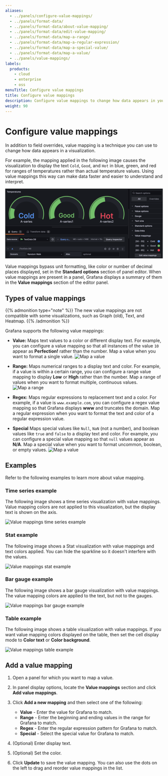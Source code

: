 ```yaml
---
aliases:
  - ../panels/configure-value-mappings/
  - ../panels/format-data/
  - ../panels/format-data/about-value-mapping/
  - ../panels/format-data/edit-value-mapping/
  - ../panels/format-data/map-a-range/
  - ../panels/format-data/map-a-regular-expression/
  - ../panels/format-data/map-a-special-value/
  - ../panels/format-data/map-a-value/
  - ../panels/value-mappings/
labels:
  products:
    - cloud
    - enterprise
    - oss
menuTitle: Configure value mappings
title: Configure value mappings
description: Configure value mappings to change how data appears in your visualizations
weight: 90
---
```


# Configure value mappings

In addition to field overrides, value mapping is a technique you can use to change how data appears in a visualization.

For example, the mapping applied in the following image causes the visualization to display the text `Cold`, `Good`, and `Hot` in blue, green, and red for ranges of temperatures rather than actual temperature values. Using value mappings this way can make data faster and easier to understand and interpret.

![Value mappings applied to a gauge visualization](screenshot-value-mappings-v10.4.png)

Value mappings bypass unit formatting, like color or number of decimal places displayed, set in the **Standard options** section of panel editor. When value mappings are present in a panel, Grafana displays a summary of them in the **Value mappings** section of the editor panel.

## Types of value mappings

{{% admonition type="note" %}}
The new value mappings are not compatible with some visualizations, such as Graph (old), Text, and Heatmap.
{{% /admonition %}}

Grafana supports the following value mappings:

<!--Update images to match examples -->

- **Value:** Maps text values to a color or different display text. For example, you can configure a value mapping so that all instances of the value `10` appear as **Perfection!** rather than the number. Map a value when you want to format a single value.
  ![Map a value](/static/img/docs/value-mappings/map-value-8-0.png)

- **Range:** Maps numerical ranges to a display text and color. For example, if a value is within a certain range, you can configure a range value mapping to display **Low** or **High** rather than the number. Map a range of values when you want to format multiple, continuous values.
  ![Map a range](/static/img/docs/value-mappings/map-range-8-0.png)

- **Regex:** Maps regular expressions to replacement text and a color. For example, if a value is `www.example.com`, you can configure a regex value mapping so that Grafana displays **www** and truncates the domain. Map a regular expression when you want to format the text and color of a regular expression value.
  <!--Add an image here-->

- **Special** Maps special values like `Null`, `NaN` (not a number), and boolean values like `true` and `false` to a display text and color. For example, you can configure a special value mapping so that `null` values appear as **N/A**. Map a special value when you want to format uncommon, boolean, or empty values.
  ![Map a value](/static/img/docs/value-mappings/map-special-value-8-0.png)

## Examples

Refer to the following examples to learn more about value mapping.

### Time series example

The following image shows a time series visualization with value mappings. Value mapping colors are not applied to this visualization, but the display text is shown on the axis.

![Value mappings time series example](/static/img/docs/value-mappings/value-mappings-summary-example-8-0.png)

### Stat example

The following image shows a Stat visualization with value mappings and text colors applied. You can hide the sparkline so it doesn't interfere with the values.

![Value mappings stat example](/static/img/docs/value-mappings/value-mappings-stat-example-8-0.png)

### Bar gauge example

The following image shows a bar gauge visualization with value mappings. The value mapping colors are applied to the text, but not to the gauges.

![Value mappings bar gauge example](/static/img/docs/value-mappings/value-mappings-bar-gauge-example-8-0.png)

### Table example

The following image shows a table visualization with value mappings. If you want value mapping colors displayed on the table, then set the cell display mode to **Color text** or **Color background**.

![Value mappings table example](/static/img/docs/value-mappings/value-mappings-table-example-8-0.png)

## Add a value mapping

1. Open a panel for which you want to map a value.
1. In panel display options, locate the **Value mappings** section and click **Add value mappings**.
1. Click **Add a new mapping** and then select one of the following:

   - **Value** - Enter the value for Grafana to match.
   - **Range** - Enter the beginning and ending values in the range for Grafana to match.
   - **Regex** - Enter the regular expression pattern for Grafana to match.
   - **Special** - Select the special value for Grafana to match.

1. (Optional) Enter display text.
1. (Optional) Set the color.
1. Click **Update** to save the value mapping.
   You can also use the dots on the left to drag and reorder value mappings in the list.

<!-- ![Value mappings example](/static/img/docs/value-mappings/value-mappings-example-8-0.png) -->
